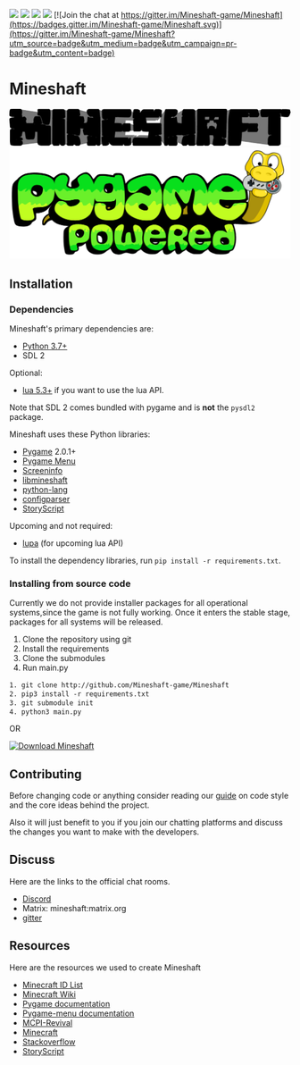 [![](https://img.shields.io/badge/Cool-Yes-blue)](https://duckduckgo.com/😎)
[![](https://img.shields.io/discord/868588717244317697?color=blue&label=Discord%20Community&logo=Discord&logoColor=black&style=social)](http://dsc.gg/mineshaft2d)
[![](https://img.shields.io/badge/Pygame-2.0.1%2B-yellowgreen)](https://pygame.org)
[![](https://img.shields.io/badge/Python%20-3.7%2B-yellow)](https://python.org)
[![Join the chat at https://gitter.im/Mineshaft-game/Mineshaft](https://badges.gitter.im/Mineshaft-game/Mineshaft.svg)](https://gitter.im/Mineshaft-game/Mineshaft?utm_source=badge&utm_medium=badge&utm_campaign=pr-badge&utm_content=badge) 

# Mineshaft
[![Mineshaft](https://github.com/Mineshaft-game/Mineshaft/raw/main/assets/branding/mineshaftlogo.png)](#)
[![Pygame Powered!](https://github.com/pygame/pygame/blob/main/docs/pygame_powered.png)](https://pygame.org) 

## Installation
### Dependencies
Mineshaft's primary dependencies are:
- [Python 3.7+](https://python.org)
- SDL 2

Optional:
- [lua 5.3+](https://lua.org) if you want to use the lua API.

Note that SDL 2 comes bundled with pygame and is ****not**** the `pysdl2` package.


Mineshaft uses these Python libraries:
- [Pygame](https://github.com/pygame/pygame) 2.0.1+
- [Pygame Menu](https://pypi.org/project/pygame-menu)
- [Screeninfo](https://pypi.org/project/screeninfo)
- [libmineshaft](https://pypi.org/project/libmineshaft) 
- [python-lang](https://pypi.org/project/python-lang)
- [configparser](https://pypi.org/project/configparser/)
- [StoryScript](https://github.com/StoryScriptOrg/StoryScript)

Upcoming and not required:
- [lupa](https://pypi.org/project/lupa) (for upcoming lua API)

To install the dependency libraries, run `pip install -r requirements.txt`.

### Installing from source code
Currently we do not provide installer packages for all operational systems,since the game is not fully working.
Once it enters the stable stage, packages for all systems will be released.
1. Clone the repository using git
2. Install the requirements 
3. Clone the submodules
4. Run main.py
```
1. git clone http://github.com/Mineshaft-game/Mineshaft
2. pip3 install -r requirements.txt
3. git submodule init
4. python3 main.py
``` 

OR



[![Download Mineshaft](https://a.fsdn.com/con/app/sf-download-button)](https://sourceforge.net/projects/mineshaft2d/files/latest/download)

## Contributing
Before changing code or anything consider reading our [guide](https://github.com/Mineshhaft-game/Mineshaft/blob/main/CONTRIBUTING.md) on code style and the core ideas behind the project.

Also it will just benefit to you if you join our chatting platforms and discuss the changes you want to make with the developers.

## Discuss
Here are the links to the official chat rooms.

- [Discord](https://dsc.gg/mineshaft2d)
- Matrix: mineshaft:matrix.org
- [gitter](https://gitter.im/Mineshaft-game/Mineshaft)

## Resources
Here are the resources we used to create Mineshaft

- [Minecraft ID List](https://minecraft-ids.grahamedgecombe.com)
- [Minecraft Wiki](https://Minecraft.fandom.com)
- [Pygame documentation](https://pygame.org/docs)
- [Pygame-menu documentation](https://pygame-menu.readthedocs.io)
- [MCPI-Revival](https://mcpirevival.tk)
- [Minecraft](https://Minecraft.net)
- [Stackoverflow](https://stackoverflow.com)
- [StoryScript](https://github.com/storyscriptorg/storyscript)



